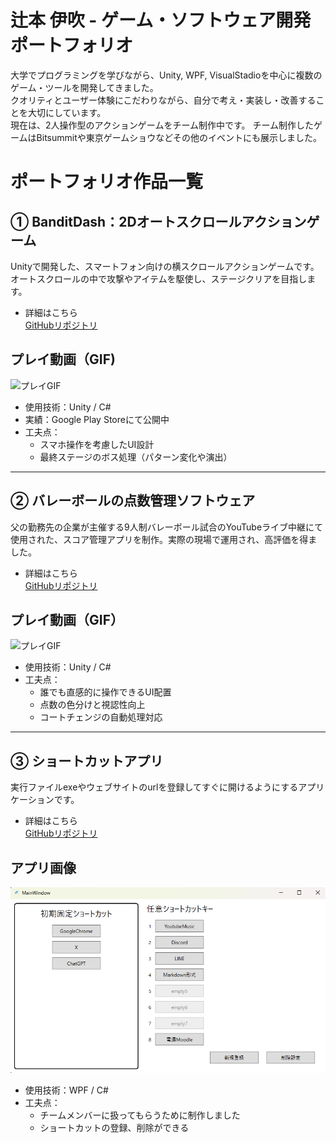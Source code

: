 # 辻本 伊吹 - ゲーム・ソフトウェア開発ポートフォリオ

大学でプログラミングを学びながら、Unity, WPF, VisualStadioを中心に複数のゲーム・ツールを開発してきました。  
クオリティとユーザー体験にこだわりながら、自分で考え・実装し・改善することを大切にしています。  
現在は、2人操作型のアクションゲームをチーム制作中です。
チーム制作したゲームはBitsummitや東京ゲームショウなどその他のイベントにも展示しました。

# ポートフォリオ作品一覧

## ① BanditDash：2Dオートスクロールアクションゲーム
Unityで開発した、スマートフォン向けの横スクロールアクションゲームです。オートスクロールの中で攻撃やアイテムを駆使し、ステージクリアを目指します。  
- 詳細はこちら  
 [GitHubリポジトリ](https://github.com/kiri070/BanditDash.git)


## プレイ動画（GIF)  
 ![プレイGIF](https://github.com/kiri070/BanditDash/raw/main/Assets/Gifs/portfolio01.gif)

- 使用技術：Unity / C#
- 実績：Google Play Storeにて公開中
- 工夫点：
  - スマホ操作を考慮したUI設計
  - 最終ステージのボス処理（パターン変化や演出）

---

## ② バレーボールの点数管理ソフトウェア
父の勤務先の企業が主催する9人制バレーボール試合のYouTubeライブ中継にて使用された、スコア管理アプリを制作。実際の現場で運用され、高評価を得ました。  
- 詳細はこちら  
 [GitHubリポジトリ](https://github.com/kiri070/ValleyScoreManager.git)


 ## プレイ動画（GIF）  

 ![プレイGIF](https://github.com/kiri070/ValleyScoreManager/raw/main/Assets/Gifs/portfolio02.gif)

- 使用技術：Unity / C#
- 工夫点：
  - 誰でも直感的に操作できるUI配置
  - 点数の色分けと視認性向上
  - コートチェンジの自動処理対応

---

## ③ ショートカットアプリ
実行ファイルexeやウェブサイトのurlを登録してすぐに開けるようにするアプリケーションです。
- 詳細はこちら  
 [GitHubリポジトリ](https://github.com/kiri070/ShortcutApp_Git.git)

  
## アプリ画像

![画像](https://github.com/kiri070/ShortcutApp_Git/blob/main/images/image01.png)


- 使用技術：WPF / C#
- 工夫点：
  - チームメンバーに扱ってもらうために制作しました
  - ショートカットの登録、削除ができる
